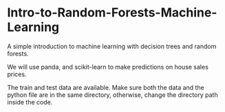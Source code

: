 # Intro-to-Random-Forests-Machine-Learning
A simple introduction to machine learning with decision trees and random forests.

We will use panda, and scikit-learn to make predictions on house sales prices.

The train and test data are available. Make sure both the data and the python file are in the same directory, otherwise, change the directory path inside the code.
